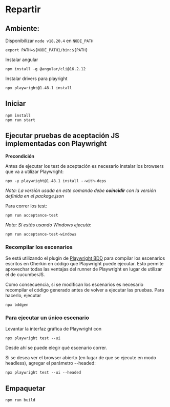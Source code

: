 # Repartir


## Ambiente:


Disponibilizar `node v18.20.4` en `NODE_PATH` 

```
export PATH=${NODE_PATH}/bin:${PATH}
```

Instalar angular

```
npm install -g @angular/cli@16.2.12
```

Instalar drivers para playright

```
npx playwright@1.48.1 install
```

## Iniciar

```
npm install
npm run start
```

## Ejecutar pruebas de aceptación JS implementadas con Playwright

__Precondición__

Antes de ejecutar los test de aceptación es necesario instalar los browsers que va a utilizar Playwright:

```
npx -y playwright@1.48.1 install --with-deps
```

*Nota: La versión usada en este comando debe __coincidir__ con la versión definida en el package.json*

Para correr los test:

```
npm run acceptance-test
```

*Nota: Si estás usando Windows ejecutá:*
```
npm run acceptance-test-windows
```

### Recompilar los escenarios
Se está utilizando el plugin de [Playwright BDD](https://github.com/vitalets/playwright-bdd) para compilar los escenarios escritos en Gherkin en código que Playwright puede ejecutar. Esto permite aprovechar todas las ventajas del runner de Playwright en lugar de utilizar el de cucumberJS.

Como consecuencia, si se modifican los escenarios es necesario recompilar el código generado antes de volver a ejecutar las pruebas. Para hacerlo, ejecutar
```
npx bddgen
```

### Para ejecutar un único escenario
Levantar la interfaz gráfica de Playwright con
```
npx playwright test --ui
```
Desde ahí se puede elegir qué escenario correr.

Si se desea ver el browser abierto (en lugar de que se ejecute en modo headless), agregar el parámetro --headed:
```
npx playwright test --ui --headed
```


## Empaquetar

```
npm run build 
```

